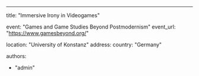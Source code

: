 ---
title: "Immersive Irony in Videogames"

event: "Games and Game Studies Beyond Postmodernism"
event_url: "https://www.gamesbeyond.org/"

location: "University of Konstanz"
address:
  country: "Germany"

authors:
  - "admin"


